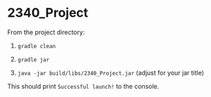 # 2340_Project
From the project directory:

1. `gradle clean`

2. `gradle jar`

3. `java -jar build/libs/2340_Project.jar` (adjust for your jar title)

This should print `Successful launch!` to the console.
